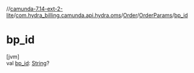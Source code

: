 //[camunda-7.14-ext-2-lite](../../../../index.md)/[com.hydra_billing.camunda.api.hydra.oms](../../index.md)/[Order](../index.md)/[OrderParams](index.md)/[bp_id](bp_id.md)

# bp_id

[jvm]\
val [bp_id](bp_id.md): [String](https://kotlinlang.org/api/latest/jvm/stdlib/kotlin/-string/index.html)?

